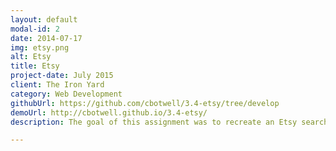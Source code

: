 ```yaml
---
layout: default
modal-id: 2
date: 2014-07-17
img: etsy.png
alt: Etsy
title: Etsy
project-date: July 2015
client: The Iron Yard
category: Web Development
githubUrl: https://github.com/cbotwell/3.4-etsy/tree/develop
demoUrl: http://cbotwell.github.io/3.4-etsy/
description: The goal of this assignment was to recreate an Etsy search results page using thier API and Javascript to bring in dynamic search results. Try giving the search box a new query!

---
```

